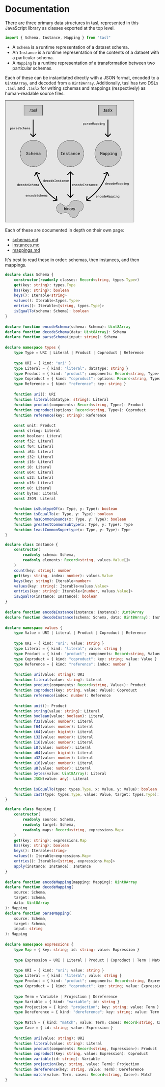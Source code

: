 # Documentation

There are three primary data structures in tasl, represented in this JavaScript library as classes exported at the top level.

```ts
import { Schema, Instance, Mapping } from "tasl"
```

- A `Schema` is a runtime representation of a dataset schema.
- An `Instance` is a runtime representation of the contents of a dataset with a particular schema.
- A `Mapping` is a runtime representation of a transformation between two particular schemas.

Each of these can be instantiated directly with a JSON format, encoded to a `Uint8Array`, and decoded from a `Uint8Array`. Additionally, tasl has two DSLs `.tasl` and `.taslx` for writing schemas and mappings (respectively) as human-readable source files.

<img src="format-diagram.png" width="420" />

Each of these are documented in depth on their own page:

- [schemas.md](./schemas.md)
- [instances.md](./instances.md)
- [mappings.md](./mappings.md)

It's best to read these in order: schemas, then instances, and then mappings.

```ts
declare class Schema {
	constructor(readonly classes: Record<string, types.Type>)
	get(key: string): types.Type
	has(key: string): boolean
	keys(): Iterable<string>
	values(): Iterable<types.Type>
	entries(): Iterable<[string, types.Type]>
	isEqualTo(schema: Schema): boolean
}

declare function encodeSchema(schema: Schema): Uint8Array
declare function decodeSchema(data: Uint8Array): Schema
declare function parseSchema(input: string): Schema

declare namespace types {
	type Type = URI | Literal | Product | Coproduct | Reference

	type URI = { kind: "uri" }
	type Literal = { kind: "literal"; datatype: string }
	type Product = { kind: "product"; components: Record<string, Type> }
	type Coproduct = { kind: "coproduct"; options: Record<string, Type> }
	type Reference = { kind: "reference"; key: string }

	function uri(): URI
	function literal(datatype: string): Literal
	function product(components: Record<string, Type>): Product
	function coproduct(options: Record<string, Type>): Coproduct
	function reference(key: string): Reference

	const unit: Product
	const string: Literal
	const boolean: Literal
	const f32: Literal
	const f64: Literal
	const i64: Literal
	const i32: Literal
	const i16: Literal
	const i8: Literal
	const u64: Literal
	const u32: Literal
	const u16: Literal
	const u8: Literal
	const bytes: Literal
	const JSON: Literal

	function isSubtypeOf(x: Type, y: Type): boolean
	function isEqualTo(x: Type, y: Type): boolean
	function hasCommonBounds(x: Type, y: Type): boolean
	function greatestCommonSubtype(x: Type, y: Type): Type
	function leastCommonSupertype(x: Type, y: Type): Type
}
```

```ts
declare class Instance {
	constructor(
		readonly schema: Schema,
		readonly elements: Record<string, values.Value[]>
	)
	count(key: string): number
	get(key: string, index: number): values.Value
	keys(key: string): Iterable<number>
	values(key: string): Iterable<values.Value>
	entries(key: string): Iterable<[number, values.Value]>
	isEqualTo(instance: Instance): boolean
}

declare function encodeInstance(instance: Instance): Uint8Array
declare function decodeInstance(schema: Schema, data: Uint8Array): Instance

declare namespace values {
	type Value = URI | Literal | Product | Coproduct | Reference

	type URI = { kind: "uri"; value: string }
	type Literal = { kind: "literal"; value: string }
	type Product = { kind: "product"; components: Record<string, Value> }
	type Coproduct = { kind: "coproduct"; key: string; value: Value }
	type Reference = { kind: "reference"; index: number }

	function uri(value: string): URI
	function literal(value: string): Literal
	function product(components: Record<string, Value>): Product
	function coproduct(key: string, value: Value): Coproduct
	function reference(index: number): Reference

	function unit(): Product
	function string(value: string): Literal
	function boolean(value: boolean): Literal
	function f32(value: number): Literal
	function f64(value: number): Literal
	function i64(value: bigint): Literal
	function i32(value: number): Literal
	function i16(value: number): Literal
	function i8(value: number): Literal
	function u64(value: bigint): Literal
	function u32(value: number): Literal
	function u16(value: number): Literal
	function u8(value: number): Literal
	function bytes(value: Uint8Array): Literal
	function JSON(value: any): Literal

	function isEqualTo(type: types.Type, x: Value, y: Value): boolean
	function cast(type: types.Type, value: Value, target: types.Type): Value
}
```

```ts
declare class Mapping {
	constructor(
		readonly source: Schema,
		readonly target: Schema,
		readonly maps: Record<string, expressions.Map>
	)
	get(key: string): expressions.Map
	has(key: string): boolean
	keys(): Iterable<string>
	values(): Iterable<expressions.Map>
	entries(): Iterable<[string, expressions.Map]>
	apply(instance: Instance): Instance
}

declare function encodeMapping(mapping: Mapping): Uint8Array
declare function decodeMapping(
	source: Schema,
	target: Schema,
	data: Uint8Array
): Mapping
declare function parseMapping(
	source: Schema,
	target: Schema,
	input: string
): Mapping

declare namespace expressions {
	type Map = { key: string; id: string; value: Expression }

	type Expression = URI | Literal | Product | Coproduct | Term | Match

	type URI = { kind: "uri"; value: string }
	type Literal = { kind: "literal"; value: string }
	type Product = { kind: "product"; components: Record<string, Expression> }
	type Coproduct = { kind: "coproduct"; key: string; value: Expression }

	type Term = Variable | Projection | Dereference
	type Variable = { kind: "variable"; id: string }
	type Projection = { kind: "projection"; key: string; value: Term }
	type Dereference = { kind: "dereference"; key: string; value: Term }

	type Match = { kind: "match"; value: Term; cases: Record<string, Case> }
	type Case = { id: string; value: Expression }

	function uri(value: string): URI
	function literal(value: string): Literal
	function product(components: Record<string, Expression>): Product
	function coproduct(key: string, value: Expression): Coproduct
	function variable(id: string): Variable
	function projection(key: string, value: Term): Projection
	function dereference(key: string, value: Term): Dereference
	function match(value: Term, cases: Record<string, Case>): Match
}
```

